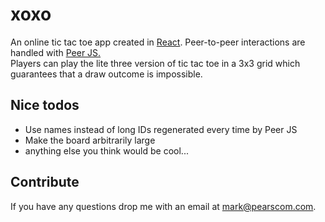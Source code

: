 # xoxo
An online tic tac toe app created in <a href='http://www.reactjs.org'>React</a>. Peer-to-peer interactions are handled with <a href='http://www.peerjs.com'>Peer JS.</a><br>
Players can play the lite three version of tic tac toe in a 3x3 grid which guarantees that a draw outcome is impossible.
## Nice todos
- Use names instead of long IDs regenerated every time by Peer JS
- Make the board arbitrarily large
- anything else you think would be cool...

## Contribute
If you have any questions drop me with an email at <a href='mailto:mark@pearscom.com'>mark@pearscom.com</a>.
